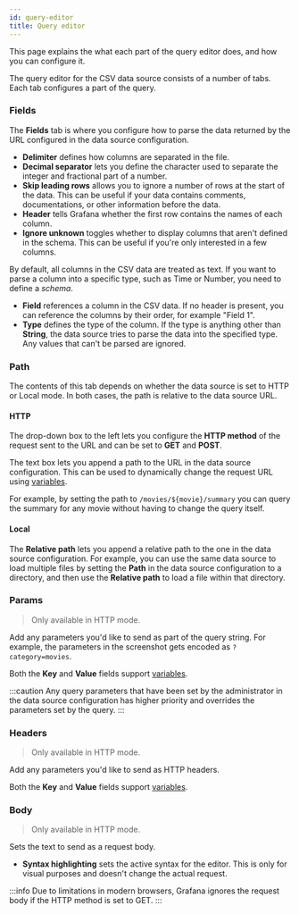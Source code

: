 ```yaml
---
id: query-editor
title: Query editor
---
```


This page explains the what each part of the query editor does, and how you can configure it.

The query editor for the CSV data source consists of a number of tabs. Each tab configures a part of the query.

### Fields

The **Fields** tab is where you configure how to parse the data returned by the URL configured in the data source configuration.

- **Delimiter** defines how columns are separated in the file.
- **Decimal separator** lets you define the character used to separate the integer and fractional part of a number.
- **Skip leading rows** allows you to ignore a number of rows at the start of the data. This can be useful if your data contains comments, documentations, or other information before the data.
- **Header** tells Grafana whether the first row contains the names of each column.
- **Ignore unknown** toggles whether to display columns that aren't defined in the schema. This can be useful if you're only interested in a few columns.

By default, all columns in the CSV data are treated as text. If you want to parse a column into a specific type, such as Time or Number, you need to define a _schema_.

- **Field** references a column in the CSV data. If no header is present, you can reference the columns by their order, for example "Field 1".
- **Type** defines the type of the column. If the type is anything other than **String**, the data source tries to parse the data into the specified type. Any values that can't be parsed are ignored.

### Path

The contents of this tab depends on whether the data source is set to HTTP or Local mode. In both cases, the path is relative to the data source URL.

#### HTTP

The drop-down box to the left lets you configure the **HTTP method** of the request sent to the URL and can be set to **GET** and **POST**.

The text box lets you append a path to the URL in the data source configuration. This can be used to dynamically change the request URL using [variables](https://grafana.com/docs/grafana/latest/variables/).

For example, by setting the path to `/movies/${movie}/summary` you can query the summary for any movie without having to change the query itself.

#### Local

The **Relative path** lets you append a relative path to the one in the data source configuration. For example, you can use the same data source to load multiple files by setting the **Path** in the data source configuration to a directory, and then use the **Relative path** to load a file within that directory.

### Params

> Only available in HTTP mode.

Add any parameters you'd like to send as part of the query string. For example, the parameters in the screenshot gets encoded as `?category=movies`.

Both the **Key** and **Value** fields support [variables](https://grafana.com/docs/grafana/latest/variables/).

:::caution
Any query parameters that have been set by the administrator in the data source configuration has higher priority and overrides the parameters set by the query.
:::

### Headers

> Only available in HTTP mode.

Add any parameters you'd like to send as HTTP headers.

Both the **Key** and **Value** fields support [variables](https://grafana.com/docs/grafana/latest/variables/).

### Body

> Only available in HTTP mode.

Sets the text to send as a request body.

- **Syntax highlighting** sets the active syntax for the editor. This is only for visual purposes and doesn't change the actual request.

:::info
Due to limitations in modern browsers, Grafana ignores the request body if the HTTP method is set to GET.
:::
